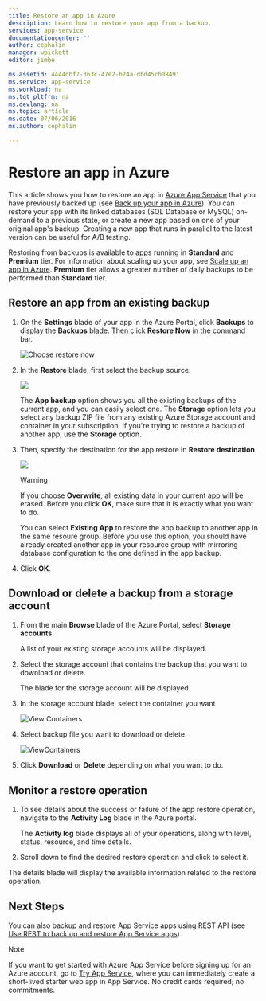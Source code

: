 ```yaml
---
title: Restore an app in Azure
description: Learn how to restore your app from a backup.
services: app-service
documentationcenter: ''
author: cephalin
manager: wpickett
editor: jimbe

ms.assetid: 4444dbf7-363c-47e2-b24a-dbd45cb08491
ms.service: app-service
ms.workload: na
ms.tgt_pltfrm: na
ms.devlang: na
ms.topic: article
ms.date: 07/06/2016
ms.author: cephalin

---
```

# Restore an app in Azure
This article shows you how to restore an app in [Azure App Service](../app-service/app-service-value-prop-what-is.md)
that you have previously backed up (see [Back up your app in Azure](web-sites-backup.md)). You can restore your app
with its linked databases (SQL Database or MySQL) on-demand to a previous state, or create a new app based on one of
your original app's backup. Creating a new app that runs in parallel to the latest version can be useful for A/B
testing.

Restoring from backups is available to apps running in **Standard** and **Premium** tier. For information about scaling
up your app, see [Scale up an app in Azure](web-sites-scale.md). **Premium** tier allows a greater number of daily
backups to be performed than **Standard** tier.

<a name="PreviousBackup"></a>

## Restore an app from an existing backup
1. On the **Settings** blade of your app in the Azure Portal, click **Backups** to display the **Backups** blade. Then click **Restore Now** in the command bar.
   
    ![Choose restore now][ChooseRestoreNow]
2. In the **Restore** blade, first select the backup source.
   
    ![](./media/web-sites-restore/021ChooseSource.png)
   
    The **App backup** option shows you all the existing backups of the current app, and you can easily select one.
    The **Storage** option lets you select any backup ZIP file from any existing Azure Storage account and container in your subscription.
    If you're trying to restore a backup of another app, use the **Storage** option.
3. Then, specify the destination for the app restore in **Restore destination**.
   
    ![](./media/web-sites-restore/022ChooseDestination.png)
   
   > [!WARNING]
   > If you choose **Overwrite**, all existing data in your current app will be erased. Before you click **OK**,
   > make sure that it is exactly what you want to do.
   > 
   > 
   
    You can select **Existing App** to restore the app backup to another app in the same resoure group. Before you use this option,
    you should have already created another app in your resource group with mirroring database configuration to the one defined
    in the app backup.
4. Click **OK**.

<a name="StorageAccount"></a>

## Download or delete a backup from a storage account
1. From the main **Browse** blade of the Azure Portal, select **Storage accounts**.
   
    A list of your existing storage accounts will be displayed.
2. Select the storage account that contains the backup that you want to download or delete.
   
    The blade for the storage account will be displayed.
3. In the storage account blade, select the container you want
   
    ![View Containers][ViewContainers]
4. Select backup file you want to download or delete.
   
    ![ViewContainers](./media/web-sites-restore/03ViewFiles.png)
5. Click **Download** or **Delete** depending on what you want to do.  

<a name="OperationLogs"></a>

## Monitor a restore operation
1. To see details about the success or failure of the app restore operation, navigate to the **Activity Log** blade in the Azure portal.
   
    The **Activity log** blade displays all of your operations, along with level, status, resource, and time details.
2. Scroll down to find the desired restore operation and click to select it.

The details blade will display the available information related to the restore operation.

## Next Steps
You can also backup and restore App Service apps using REST API (see [Use REST to back up and restore App Service apps](websites-csm-backup.md)).

> [!NOTE]
> If you want to get started with Azure App Service before signing up for an Azure account, go to [Try App Service](https://azure.microsoft.com/try/app-service/), where you can immediately create a short-lived starter web app in App Service. No credit cards required; no commitments.
> 
> 

<!-- IMAGES -->
[ChooseRestoreNow]: ./media/web-sites-restore/02ChooseRestoreNow.png
[ViewContainers]: ./media/web-sites-restore/03ViewContainers.png
[StorageAccountFile]: ./media/web-sites-restore/02StorageAccountFile.png
[BrowseCloudStorage]: ./media/web-sites-restore/03BrowseCloudStorage.png
[StorageAccountFileSelected]: ./media/web-sites-restore/04StorageAccountFileSelected.png
[ChooseRestoreSettings]: ./media/web-sites-restore/05ChooseRestoreSettings.png
[ChooseDBServer]: ./media/web-sites-restore/06ChooseDBServer.png
[RestoreToNewSQLDB]: ./media/web-sites-restore/07RestoreToNewSQLDB.png
[NewSQLDBConfig]: ./media/web-sites-restore/08NewSQLDBConfig.png
[RestoredContosoWebSite]: ./media/web-sites-restore/09RestoredContosoWebSite.png
[DashboardOperationLogsLink]: ./media/web-sites-restore/10DashboardOperationLogsLink.png
[ManagementServicesOperationLogsList]: ./media/web-sites-restore/11ManagementServicesOperationLogsList.png
[DetailsButton]: ./media/web-sites-restore/12DetailsButton.png
[OperationDetails]: ./media/web-sites-restore/13OperationDetails.png
